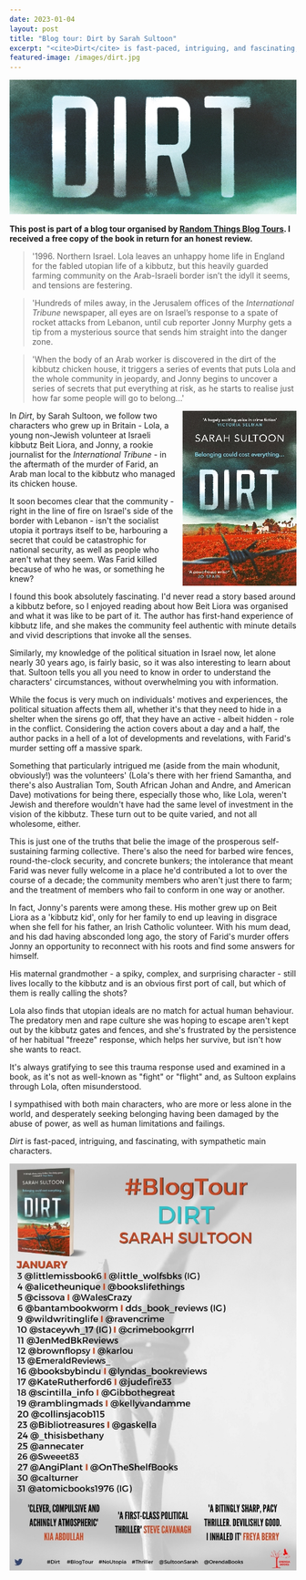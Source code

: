 ```yaml
---
date: 2023-01-04
layout: post
title: "Blog tour: Dirt by Sarah Sultoon"
excerpt: "<cite>Dirt</cite> is fast-paced, intriguing, and fascinating, with sympathetic main characters."
featured-image: /images/dirt.jpg
---
```


![Dirt](/images/dirt.jpg)

**This post is part of a blog tour organised by [Random Things Blog Tours](http://randomthingsthroughmyletterbox.blogspot.com/p/services-to-publishers-authors-blog.html). I received a free copy of the book in return for an honest review.**

> '1996. Northern Israel. Lola leaves an unhappy home life in England for the fabled utopian life of a kibbutz, but this heavily guarded farming community on the Arab-Israeli border isn’t the idyll it seems, and tensions are festering.

> 'Hundreds of miles away, in the Jerusalem offices of the <cite>International Tribune</cite> newspaper, all eyes are on Israel’s response to a spate of rocket attacks from Lebanon, until cub reporter Jonny Murphy gets a tip from a mysterious source that sends him straight into the danger zone.

> 'When the body of an Arab worker is discovered in the dirt of the kibbutz chicken house, it triggers a series of events that puts Lola and the whole community in jeopardy, and Jonny begins to uncover a series of secrets that put everything at risk, as he starts to realise just how far some people will go to belong...'

<img src="/images/dirt-200.jpg" alt="Dirt" style="float: right; margin-bottom: 10px; margin-left: 10px;">

In <cite>Dirt</cite>, by Sarah Sultoon, we follow two characters who grew up in Britain - Lola, a young non-Jewish volunteer at Israeli kibbutz Beit Liora, and Jonny, a rookie journalist for the <cite>International Tribune</cite> - in the aftermath of the murder of Farid, an Arab man local to the kibbutz who managed its chicken house.

It soon becomes clear that the community - right in the line of fire on Israel's side of the border with Lebanon - isn't the socialist utopia it portrays itself to be, harbouring a secret that could be catastrophic for national security, as well as people who aren't what they seem. Was Farid killed because of who he was, or something he knew?

I found this book absolutely fascinating. I'd never read a story based around a kibbutz before, so I enjoyed reading about how Beit Liora was organised and what it was like to be part of it. The author has first-hand experience of kibbutz life, and she makes the community feel authentic with minute details and vivid descriptions that invoke all the senses.

Similarly, my knowledge of the political situation in Israel now, let alone nearly 30 years ago, is fairly basic, so it was also interesting to learn about that. Sultoon tells you all you need to know in order to understand the characters' circumstances, without overwhelming you with information.

While the focus is very much on individuals' motives and experiences, the political situation affects them all, whether it's that they need to hide in a shelter when the sirens go off, that they have an active - albeit hidden - role in the conflict. Considering the action covers about a day and a half, the author packs in a hell of a lot of developments and revelations, with Farid's murder setting off a massive spark.

Something that particularly intrigued me (aside from the main whodunit, obviously!) was the volunteers' (Lola's there with her friend Samantha, and there's also Australian Tom, South African Johan and Andre, and American Dave) motivations for being there, especially those who, like Lola, weren't Jewish and therefore wouldn't have had the same level of investment in the vision of the kibbutz. These turn out to be quite varied, and not all wholesome, either.

This is just one of the truths that belie the image of the prosperous self-sustaining farming collective. There's also the need for barbed wire fences, round-the-clock security, and concrete bunkers; the intolerance that meant Farid was never fully welcome in a place he'd contributed a lot to over the course of a decade; the community members who aren't just there to farm; and the treatment of members who fail to conform in one way or another.

In fact, Jonny's parents were among these. His mother grew up on Beit Liora as a 'kibbutz kid', only for her family to end up leaving in disgrace when she fell for his father, an Irish Catholic volunteer. With his mum dead, and his dad having absconded long ago, the story of Farid's murder offers Jonny an opportunity to reconnect with his roots and find some answers for himself.

His maternal grandmother - a spiky, complex, and surprising character - still lives locally to the kibbutz and is an obvious first port of call, but which of them is really calling the shots?

Lola also finds that utopian ideals are no match for actual human behaviour. The predatory men and rape culture she was hoping to escape aren't kept out by the kibbutz gates and fences, and she's frustrated by the persistence of her habitual "freeze" response, which helps her survive, but isn't how she wants to react.

It's always gratifying to see this trauma response used and examined in a book, as it's not as well-known as "fight" or "flight" and, as Sultoon explains through Lola, often misunderstood.

I sympathised with both main characters, who are more or less alone in the world, and desperately seeking belonging having been damaged by the abuse of power, as well as human limitations and failings. 

<cite>Dirt</cite> is fast-paced, intriguing, and fascinating, with sympathetic main characters.

![Dirt blog tour banner](/images/dirt-banner.jpg)
